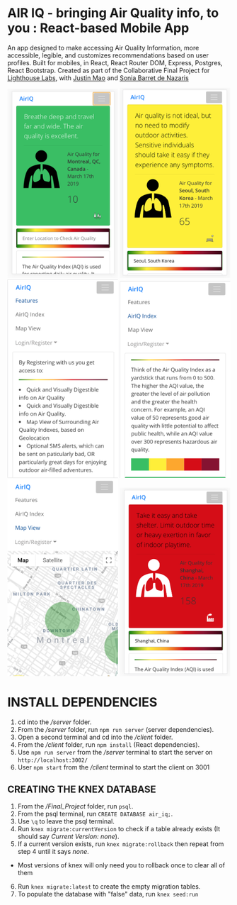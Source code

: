 # AIR IQ - bringing Air Quality info, to you : React-based Mobile App

An app designed to make accessing Air Quality Information, more accessible, legible, and customizes recommendations based on user profiles. Built for mobiles, in React, React Router DOM, Express, Postgres, React Bootstrap. Created as part of the Collaborative Final Project for <a href="https://www.lighthouselabs.ca/">Lighthouse Labs</a>, with <a href="https://github.com/qwhat">Justin Mao</a> and <a href="https://github.com/sogbdn">Sonia Barret de Nazaris</a>

<div>
<img src="https://github.com/cepholopoddreamz/AirIQ/blob/560e41eb3ffe84afd4c760aab4b4b8f54629a7a7/client/public/readme3.png" width="250">

<img src="https://github.com/cepholopoddreamz/AirIQ/blob/560e41eb3ffe84afd4c760aab4b4b8f54629a7a7/client/public/readme2.png" width="250">

<img src="https://github.com/cepholopoddreamz/AirIQ/blob/560e41eb3ffe84afd4c760aab4b4b8f54629a7a7/client/public/readme5.png" width="250"> 

<img src="https://github.com/cepholopoddreamz/AirIQ/blob/560e41eb3ffe84afd4c760aab4b4b8f54629a7a7/client/public/readme4.png" width="250">

<img src="https://github.com/cepholopoddreamz/AirIQ/blob/637359ede30f31185aea5d61b947d922836dafa9/client/public/mapview.png" width="250">

<img src="https://github.com/cepholopoddreamz/AirIQ/blob/293720f292cb44671b6bdc52c920ced133bb148c/client/public/readme6.png" width="250">
</div>


# INSTALL DEPENDENCIES

1. cd into the */server* folder.
2. From the */server* folder, run ```npm run server``` (server dependencies).
3. Open a second terminal and cd into the */client* folder.
4. From the */client* folder, run ```npm install``` (React dependencies).
5. Use ```npm run server``` from the */server* terminal to start the server on ```http://localhost:3002/```
6. User ```npm start``` from the */client* terminal to start the client on 3001

## CREATING THE KNEX DATABASE

1. From the */Final_Project* folder, run ```psql```.
2. From the psql terminal, run ```CREATE DATABASE air_iq;```.
3. Use ```\q``` to leave the psql terminal.
4. Run ```knex migrate:currentVersion``` to check if a table already exists (It should say *Current Version: none*).
5. If a current version exists, run ```knex migrate:rollback``` then repeat from step 4 until it says *none*.
  - Most versions of knex will only need you to rollback once to clear all of them
6. Run ```knex migrate:latest``` to create the empty migration tables.
7. To populate the database with "false" data, run ```knex seed:run```

